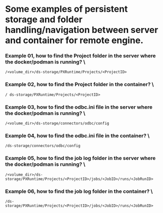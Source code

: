 # Some examples of persistent storage and folder handling/navigation between server and container for remote engine.

### Example 01, how to find the Project folder in the server where the docker/podman is running? \
`/<volume_dir>/ds-storage/PXRuntime/Projects/<ProjectID>`

### Example 02, how to find the Project folder in the container? \
`/ ds-storage/PXRuntime/Projects/<ProjectID>`

### Example 03, how to find the odbc.ini file in the server where the docker/podman is running? \
`/<volume_dir>/ds-storage/connectors/odbc/config`

### Example 04, how to find the odbc.ini file in the container? \
`/ds-storage/connectors/odbc/config`

### Example 05, how to find the job log folder in the server where the docker/podman is running? \
`/<volume_dir>/ds-storage/PXRuntime/Projects/<ProjectID>/jobs/<JobID>/runs/<JobRunID>`

### Example 06, how to find the job log folder in the container? \
`/ds-storage/PXRuntime/Projects/<ProjectID>/jobs/<JobID>/runs/<JobRunID>`
